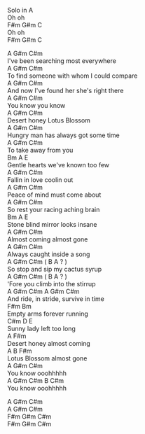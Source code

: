 Solo in A     
Oh oh     
F#m G#m C     
Oh oh     
F#m G#m C     
   
A G#m C#m     
I've been searching most everywhere     
A G#m C#m     
To find someone with whom I could compare     
A G#m C#m     
And now I've found her she's right there     
A G#m C#m     
You know you know     
A G#m C#m     
Desert honey Lotus Blossom     
A G#m C#m     
Hungry man has always got some time     
A G#m C#m     
To take away from you     
Bm A E     
Gentle hearts we've known too few     
A G#m C#m     
Fallin in love coolin out     
A G#m C#m     
Peace of mind must come about     
A G#m C#m     
So rest your racing aching brain     
Bm A E     
Stone blind mirror looks insane     
A G#m C#m     
Almost coming almost gone     
A G#m C#m     
Always caught inside a song     
A G#m C#m ( B A ? )     
So stop and sip my cactus syrup     
A G#m C#m ( B A ? )     
'Fore you climb into the stirrup     
A G#m C#m A G#m C#m     
And ride, in stride, survive in time     
F#m Bm      
Empty arms forever running     
C#m D E     
Sunny lady left too long     
A F#m      
Desert honey almost coming     
A B F#m     
Lotus Blossom almost gone     
A G#m C#m     
You know ooohhhhh     
A G#m C#m B C#m     
You know ooohhhhh     
   
A G#m C#m     
A G#m C#m     
F#m G#m C#m     
F#m G#m C#m      
   
